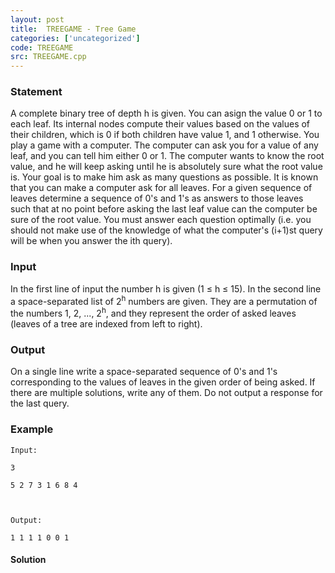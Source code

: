 ```yaml
---
layout: post
title:  TREEGAME - Tree Game
categories: ['uncategorized']
code: TREEGAME
src: TREEGAME.cpp
---
```


### **Statement**

A complete binary tree of depth h is given. You can asign the value 0 or 1 to
each leaf. Its internal nodes compute their values based on the values of
their children, which is 0 if both children have value 1, and 1 otherwise. You
play a game with a computer. The computer can ask you for a value of any leaf,
and you can tell him either 0 or 1. The computer wants to know the root value,
and he will keep asking until he is absolutely sure what the root value is.
Your goal is to make him ask as many questions as possible. It is known that
you can make a computer ask for all leaves. For a given sequence of leaves
determine a sequence of 0's and 1's as answers to those leaves such that at no
point before asking the last leaf value can the computer be sure of the root
value. You must answer each question optimally (i.e. you should not make use
of the knowledge of what the computer's (i+1)st query will be when you answer
the ith query).

### Input

In the first line of input the number h is given (1 ≤ h ≤ 15). In the second
line a space-separated list of 2<sup>h</sup> numbers are given. They are a
permutation of the numbers 1, 2, ..., 2<sup>h</sup>, and they represent
the order of asked leaves (leaves of a tree are indexed from left to right).

### Output

On a single line write a space-separated sequence of 0's and 1's corresponding
to the values of leaves in the given order of being asked. If there are
multiple solutions, write any of them. Do not output a response for the last
query.

### Example

    
    
    Input:
    3
    5 2 7 3 1 6 8 4
    
    Output:
    1 1 1 1 0 0 1
    



#### **Solution**




